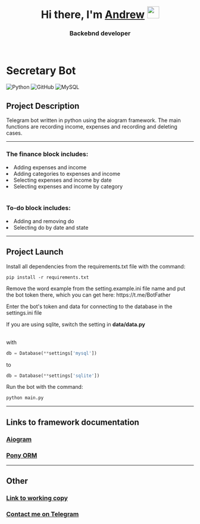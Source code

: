 <h1 align="center">Hi there, I'm <a href="https://github.com/kkid404" target="_blank">Andrew</a> 
<img src="https://github.com/blackcater/blackcater/raw/main/images/Hi.gif" height="32"/></h1>

<h3 align="center">Backebnd developer</h3>

<br>

<h1>Secretary Bot</h1>


![Python](https://img.shields.io/badge/python-3670A0?style=for-the-badge&logo=python&logoColor=ffdd54)
![GitHub](https://img.shields.io/badge/github-%23121011.svg?style=for-the-badge&logo=github&logoColor=white)
![MySQL](https://img.shields.io/badge/mysql-%2300f.svg?style=for-the-badge&logo=mysql&logoColor=white)


<h2>Project Description</h2>

<p>Telegram bot written in python using the aiogram framework. The main functions are recording income, expenses and recording and deleting cases.</p>
<hr>
<h3>The finance block includes: </h3>
<li> Adding expenses and income</li>
<li> Adding categories to expenses and income</li>
<li> Selecting expenses and income by date</li>
<li> Selecting expenses and income by category</li>
<br>
<h3>To-do block includes: </h3>
<li> Adding and removing do</li>
<li> Selecting do by date and state</li>
<hr>

<h2>Project Launch </h2>


<p>
Install all dependencies from the requirements.txt file with the command:
</p>

``` pyton
pip install -r requirements.txt
```
<p>
Remove the word example from the setting.example.ini file name and put the bot token there, which you can get here: <a>
https://t.me/BotFather
</a></p>
<p>
Enter the bot's token and data for connecting to the database in the settings.ini file
</p>

If you are using sqlite, switch the setting in **data/data.py**
<br>
<br>

with
```python
db = Database(**settings['mysql'])
```
to 
```python
db = Database(**settings['sqlite'])
```
Run the bot with the command:

```python
python main.py
```

<hr>
<h2>Links to framework documentation</h2>
<h3><a href="https://docs.aiogram.dev/en/latest/">Aiogram</a></h3>
<h3><a href="https://docs.ponyorm.org/">Pony ORM</a></h3>

<hr>
<h2>Other</h2>
<h3><a href="https://t.me/secretartattooBot">Link to working copy</a></h3>
<h3><a href="https://t.me/kkidy">Contact me on Telegram</a></h3>


